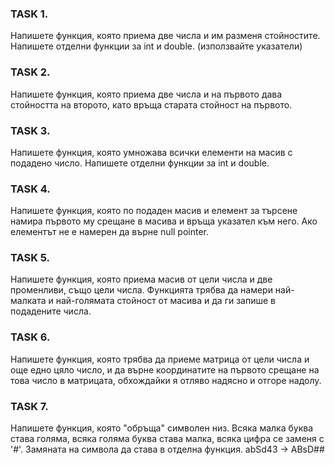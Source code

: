 ### TASK 1. 
Напишете функция, която приема две числа и им разменя стойностите. Напишете отделни функции за int и double. (използвайте указатели)
### TASK 2. 
Напишете функция, която приема две числа и на първото дава стойността на второто, като връща старата стойност на първото.
### TASK 3. 
Напишете функция, която умножава всички елементи на масив с подадено число. Напишете отделни функции за int и double.
### TASK 4. 
Напишете функция, която по подаден масив и елемент за търсене намира първото му срещане в масива и връща указател към него. Ако елементът не е намерен да върне null pointer.
### TASK 5. 
Напишете функция, която приема масив от цели числа и две променливи, също цели числа. Функцията трябва да намери най-малката и най-голямата стойност от масива и да ги запише в подадените числа.
### TASK 6. 
Напишете функция, която трябва да приеме матрица от цели числа и още едно цяло число, и да върне координатите на първото срещане на това число в матрицата, обхождайки я отляво надясно и отгоре надолу.
### TASK 7. 
Напишете функция, която "обръща" символен низ. Всяка малка буква става голяма, всяка голяма буква става малка, всяка цифра се заменя с '#'. Замяната на символа да става в отделна функция.
abSd43 -> ABsD##